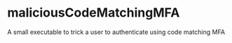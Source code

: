 # maliciousCodeMatchingMFA
A small executable to trick a user to authenticate using code matching MFA
